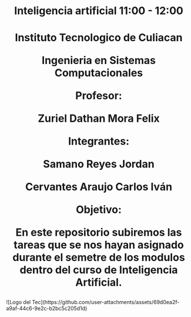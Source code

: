 <h1 align = "center">Inteligencia artificial 11:00 - 12:00<h1>
<h1 align="center"> 
Instituto Tecnologico de Culiacan

Ingenieria en Sistemas Computacionales

Profesor:

  Zuriel Dathan Mora Felix

  Integrantes:
  
  Samano Reyes Jordan

  Cervantes Araujo Carlos Iván
  
Objetivo:

  En este repositorio subiremos las tareas que se nos hayan asignado durante el semetre de los modulos
  dentro del curso de Inteligencia Artificial.
</h1>
![Logo del Tec](https://github.com/user-attachments/assets/69d0ea2f-a9af-44c6-9e2c-b2bc5c205d1d)
